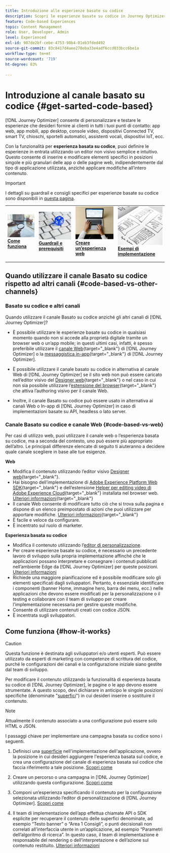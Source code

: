 ```yaml
---
title: Introduzione alle esperienze basate su codice
description: Scopri le esperienze basate su codice in Journey Optimizer
feature: Code-based Experiences
topic: Content Management
role: User, Developer, Admin
level: Experienced
exl-id: 987de2bf-cebe-4753-98b4-01eb3fded492
source-git-commit: 83c8417d4aee278eba33e4adf6ccd033bcc6be1a
workflow-type: tm+mt
source-wordcount: '719'
ht-degree: 83%

---
```


# Introduzione al canale basato su codice {#get-sarted-code-based}

[!DNL Journey Optimizer] consente di personalizzare e testare le esperienze che desideri fornire ai clienti in tutti i tuoi punti di contatto: app web, app mobili, app desktop, console video, dispositivi Connected TV, smart TV, chioschi, sportelli automatici, assistenti vocali, dispositivi IoT, ecc.

Con la funzionalità per **esperienza basata su codice**, puoi definire le esperienze in entrata utilizzando un editor non visivo semplice e intuitivo. Questo consente di inserire e modificare elementi specifici in posizioni singole e più granulari delle app o delle pagine web, indipendentemente dal tipo di applicazione utilizzata, anziché applicare modifiche all’intero contenuto.

<!--[!DNL Journey Optimizer] allows you to compose and deliver content on any inbound device in a developer-focused workflow. You can leverage all the personalization capabilities, and preview what will be published. The content can be static (images, text, JSON, HTML) or dynamic (offers, decisions, recommendations). You can also insert custom content actions in your omni-channel journeys.-->

>[!IMPORTANT]
>
>I dettagli su guardrail e consigli specifici per esperienze basate su codice sono disponibili in [questa pagina](code-based-prerequisites.md).


<!--Discover the detailed steps to create a code-based campaign in this video.-->

<table style="table-layout:fixed"><tr style="border: 0;">
<td>
<a href="#how-it-works">
<img alt="Lead" src="../assets/do-not-localize/privacy-audit.jpeg">
</a>
<div><a href="#how-it-works"><strong>Come funziona</strong>
</div>
<p>
</td>
<td>
<a href="code-based-prerequisites.md">
<img alt="Convalida" src="../assets/do-not-localize/web-prerequisites.jpg">
</a>
<div>
<a href="code-based-prerequisites.md"><strong>Guardrail e prerequisiti</strong></a>
</div>
<p>
</td>
<td>
<a href="create-code-based.md#create-code-based-campaign">
<img alt="Non frequente" src="../assets/do-not-localize/web-create.jpg">
</a>
<div>
<a href="create-code-based.md#create-code-based-campaign"><strong>Creare un’esperienza web</strong></a>
</div>
<p></td>
<td>
<a href="code-based-implementation-samples.md">
<img alt="Convalida" src="../assets/do-not-localize/web-design.jpg">
</a>
<div>
<a href="code-based-implementation-samples.md"><strong>Esempi di implementazione</strong></a>
</div>
<p>
</td>
</tr></table>

<!--[Learn how to create a code-based campaign in this video](#video)-->

## Quando utilizzare il canale Basato su codice rispetto ad altri canali {#code-based-vs-other-channels}

### Basato su codice e altri canali

Quando utilizzare il canale Basato su codice anziché gli altri canali di [!DNL Journey Optimizer]?

* È possibile utilizzare le esperienze basate su codice in qualsiasi momento quando non si accede alla proprietà digitale tramite un browser web o un’app mobile; in questi ultimi casi, infatti, è spesso preferibile utilizzare il [canale Web](../web/get-started-web.md){target="_blank"} di [!DNL Journey Optimizer] o la [messaggistica in-app](../in-app/get-started-in-app.md){target="_blank"} di [!DNL Journey Optimizer].

* È possibile utilizzare il canale basato su codice in alternativa al canale Web di [!DNL Journey Optimizer] se il sito web non può essere caricato nell’editor visivo del [Designer web](../web/edit-web-content.md#work-with-web-designer){target="_blank"} o nel caso in cui non sia possibile utilizzare l’[estensione del browser](../web/web-prerequisites.md#visual-authoring-prerequisites){target="_blank"} che attiva l’authoring visivo per il canale Web.

* Inoltre, il canale Basato su codice può essere usato in alternativa ai canali Web o In-app di [!DNL Journey Optimizer] in caso di implementazioni basate su API, headless o lato server.

### Canale Basato su codice e canale Web {#code-based-vs-web}

Per casi di utilizzo web, puoi utilizzare il canale web o l’esperienza basata su codice, ma a seconda del contesto, uno può essere più appropriato dell’altro. Le principali differenze elencate di seguito ti aiuteranno a decidere quale canale scegliere in base alle tue esigenze.

**Web**

* Modifica il contenuto utilizzando l’editor visivo [Designer web](../web/edit-web-content.md#work-with-web-designer){target="_blank"}.
* Hai bisogno dell’implementazione di [Adobe Experience Platform Web SDK](https://experienceleague.adobe.com/docs/platform-learn/implement-web-sdk/overview.html?lang=it){target="_blank"} e dell’estensione [Helper per editing video di Adobe Experience Cloud](https://chrome.google.com/webstore/detail/adobe-experience-cloud-vi/kgmjjkfjacffaebgpkpcllakjifppnca){target="_blank"} installata nel browser web. [Ulteriori informazioni](../web/web-prerequisites.md){target="_blank"}
* Il canale Web consente di modificare tutto ciò che si trova sulla pagina e dispone di un elenco preimpostato di azioni che puoi utilizzare per apportare modifiche. [Ulteriori informazioni](../web/edit-web-content.md#work-with-web-designer){target="_blank"}
* È facile e veloce da configurare.
* È incentrato sul ruolo di marketer.

**Esperienza basata su codice**

* Modifica il contenuto utilizzando l’[editor di personalizzazione](create-code-based.md#edit-code).
* Per creare esperienze basate su codice, è necessario un precedente lavoro di sviluppo sulla propria implementazione affinché che le applicazioni possano interpretare e consegnare i contenuti pubblicati nell’ambiente Edge da [!DNL Journey Optimizer] per queste posizioni. [Ulteriori informazioni](code-based-configuration.md#surface-definition)
* Richiede una maggiore pianificazione ed è possibile modificare solo gli elementi specificati dagli sviluppatori. Pertanto, è essenziale identificare i componenti (banner Home, immagine hero, barra dei menu, ecc.) nelle applicazioni che devono essere modificati per la personalizzazione o il testing e collaborare con il team di sviluppo per creare l’implementazione necessaria per gestire queste modifiche.
* Consente di utilizzare contenuti creati con codice JSON.
* È incentrata sugli sviluppatori.

## Come funziona {#how-it-works}

>[!CAUTION]
>
>Questa funzione è destinata agli sviluppatori e/o utenti esperti. Può essere utilizzato da esperti di marketing con competenze di scrittura del codice, purché le configurazioni dei canali e la configurazione iniziale siano gestite dal team di sviluppo.

Per modificare il contenuto utilizzando la funzionalità di esperienza basata su codice di [!DNL Journey Optimizer], le pagine o le app devono essere strumentate. A questo scopo, devi dichiarare in anticipo le singole posizioni specifiche (denominate &quot;[superfici](code-based-configuration.md#surface-definition)&quot;) in cui desideri inserire o sostituire il contenuto.

>[!NOTE]
>
>Attualmente il contenuto associato a una configurazione può essere solo HTML o JSON.

I passaggi chiave per implementare una campagna basata su codice sono i seguenti.

1. Definisci una [superficie](code-based-configuration.md#surface-definition) nell&#39;implementazione dell&#39;applicazione, ovvero la posizione in cui desideri aggiungere l&#39;esperienza basata sul codice, e crea una configurazione del canale di esperienza basata sul codice che faccia riferimento a tale posizione. [Scopri come](code-based-configuration.md#create-code-based-configuration)

1. Creare un percorso o una campagna in [!DNL Journey Optimizer] utilizzando questa configurazione. [Scopri come](create-code-based.md#create-code-based-campaign)

1. Componi un’esperienza specificando il contenuto per la configurazione selezionata utilizzando l’editor di personalizzazione di [!DNL Journey Optimizer]. [Scopri come](create-code-based.md#edit-code)

1. Il team di implementazione dell’app effettua chiamate API o SDK esplicite per recuperare il contenuto delle superfici denominate, ad esempio “Testo banner” o “Area 1 Consigli”, o punti decisionali non correlati all’interfaccia utente in un’applicazione, ad esempio “Parametri dell’algoritmo di ricerca”. In questo caso, il team di implementazione è responsabile del rendering o dell’interpretazione e dell’azione sul contenuto restituito. [Ulteriori informazioni](code-based-implementation-samples.md)
